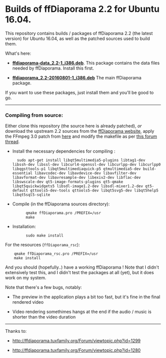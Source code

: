 # Builds of ffDiaporama 2.2 for Ubuntu 16.04.

This repository contains builds / packages of ffDiaporama 2.2 (the latest version) for Ubuntu 16.04, as well as the patched sources used to build them.

What's here:

* **[ffdiaporama-data_2.2-1_i386.deb](https://github.com/JonasCz/ffdiaporama-1604-builds/raw/master/ffdiaporama-data_2.2-1_i386.deb)**. This package contains the data files needed by ffDiaporama. Install this first.

* **[ffdiaporama_2.2-20160801-1_i386.deb](https://github.com/JonasCz/ffdiaporama-1604-builds/raw/master/ffdiaporama_2.2-20160801-1_i386.deb)** The main ffDiaporama package.

If you want to use these packages, just install them and you'll be good to go.

---

### Compiling from source:

Either clone this repository (the source here is already patched), _or_ download the upstream 2.2 sources from the [ffDiaporama website](http://ffdiaporama.tuxfamily.org), apply the FFmpeg 3.0 patch from [here](https://aur.archlinux.org/cgit/aur.git/plain/ffmpeg3.0.patch?h=ffdiaporama&id=a25505da62080306824ebe115d4ce98a175f344e) and modify the makefile as per [this forum thread](http://ffdiaporama.tuxfamily.org/Forum/viewtopic.php?id=1299).

* Install the necessary dependencies for compiling :

        sudo apt-get install libqt5multimedia5-plugins libtag1-dev libssh-dev libssl-dev libcurl4-openssl-dev libcurlpp-dev libcurlpp0 libqgsttools-p1 libqt5multimediaquick-p5 qtmultimedia5-dev build-essential libavcodec-dev libavdevice-dev libavfilter-dev libavformat-dev libavresample-dev libexiv2-dev libflac-dev libswscale-dev qt5-image-formats-plugins qt5-qmake libqt5quickwidgets5 libsdl-image1.2-dev libsdl-mixer1.2-dev qt5-default qttools5-dev-tools qttools5-dev libqt5svg5-dev libqt5help5 libqt5sql5-sqlite

* Compile (in the ffDiaporama sources directory):

            qmake ffDiaporama.pro /PREFIX=/usr
            make

* Installation:

            sudo make install

For the resources (`ffDiaporama_rsc`):

        qmake ffDiaporama_rsc.pro /PREFIX=/usr
        make install
        
And you should (hopefully..) have a working ffDiaporama ! Note that I didn't extensively test this, and I didn't test the packages at all (yet), but it does work on my system.

Note that there's a few bugs, notably:

* The preview in the application plays a bit too fast, but it's fine in the final rendered video

* Video rendering somethimes hangs at the end if the audio / music is shorter than the video duration

---

Thanks to:

* http://ffdiaporama.tuxfamily.org/Forum/viewtopic.php?id=1299

* http://ffdiaporama.tuxfamily.org/Forum/viewtopic.php?id=1280


